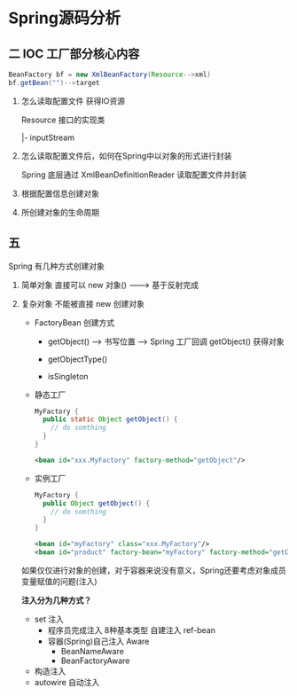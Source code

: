 # Spring源码分析

## 二 IOC 工厂部分核心内容

~~~java
BeanFactory bf = new XmlBeanFactory(Resource-->xml)
bf.getBean("")-->target
~~~

1. 怎么读取配置文件 获得IO资源

   Resource 接口的实现类

   |- inputStream

2. 怎么读取配置文件后，如何在Spring中以对象的形式进行封装

   Spring 底层通过 XmlBeanDefinitionReader 读取配置文件并封装

3. 根据配置信息创建对象

4. 所创建对象的生命周期

## 五

Spring 有几种方式创建对象

1. 简单对象 直接可以 new 对象() ---> 基于反射完成

2. 复杂对象 不能被直接 new 创建对象

   - FactoryBean 创建方式

     - getObject() --> 书写位置 --> Spring 工厂回调 getObject() 获得对象 

     - getObjectType()

     - isSingleton
	  
   - 静态工厂
   
     ~~~java
     MyFactory {
       public static Object getObject() {
         // do somthing
       }
     }
     ~~~
     
     ~~~xml
     <bean id="xxx.MyFactory" factory-method="getObject"/>
     ~~~
     
   - 实例工厂
   
     ~~~java
     MyFactory {
       public Object getObject() {
         // do somthing
       }
     }
     ~~~
   
     ~~~xml
     <bean id="myFactory" class="xxx.MyFactory"/>
     <bean id="product" factory-bean="myFactory" factory-method="getObject"/>
     ~~~
   
   如果仅仅进行对象的创建，对于容器来说没有意义，Spring还要考虑对象成员变量赋值的问题(注入)
   
   **注入分为几种方式？**
   
   - set 注入
     - 程序员完成注入 8种基本类型 自建注入 ref-bean
     - 容器(Spring)自己注入 Aware
       - BeanNameAware
       - BeanFactoryAware
   - 构造注入
   - autowire 自动注入

​			